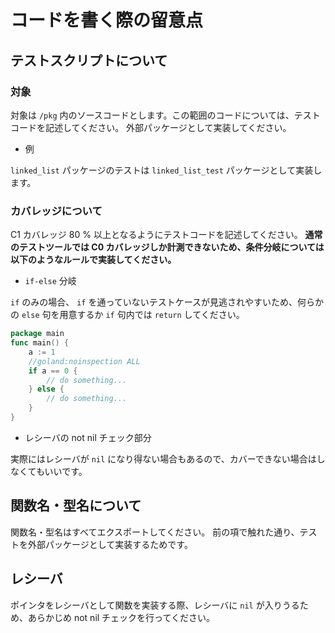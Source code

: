 # コードを書く際の留意点

## テストスクリプトについて

### 対象

対象は `/pkg` 内のソースコードとします。この範囲のコードについては、テストコードを記述してください。
外部パッケージとして実装してください。

- 例

`linked_list` パッケージのテストは `linked_list_test` パッケージとして実装します。

### カバレッジについて

C1 カバレッジ 80 % 以上となるようにテストコードを記述してください。
**通常のテストツールでは C0 カバレッジしか計測できないため、条件分岐については以下のようなルールで実装してください。**

- `if-else` 分岐

`if` のみの場合、 `if` を通っていないテストケースが見逃されやすいため、何らかの `else` 句を用意するか `if` 句内では `return` してください。

```go
package main
func main() {
    a := 1
    //goland:noinspection ALL
    if a == 0 {
        // do something...
    } else {
        // do something...
    }
}
```

- レシーバの not nil チェック部分

実際にはレシーバが `nil` になり得ない場合もあるので、カバーできない場合はしなくてもいいです。

## 関数名・型名について

関数名・型名はすべてエクスポートしてください。
前の項で触れた通り、テストを外部パッケージとして実装するためです。

## レシーバ

ポインタをレシーバとして関数を実装する際、レシーバに `nil` が入りうるため、あらかじめ not nil チェックを行ってください。

